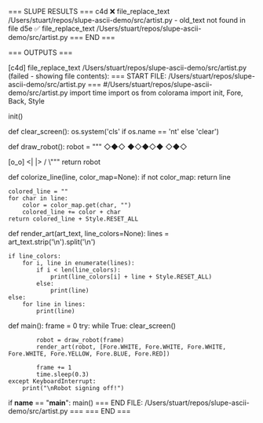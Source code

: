 === SLUPE RESULTS ===
c4d ❌ file_replace_text /Users/stuart/repos/slupe-ascii-demo/src/artist.py - old_text not found in file
d5e ✅ file_replace_text /Users/stuart/repos/slupe-ascii-demo/src/artist.py
=== END ===

=== OUTPUTS ===

[c4d] file_replace_text /Users/stuart/repos/slupe-ascii-demo/src/artist.py (failed - showing file contents):
=== START FILE: /Users/stuart/repos/slupe-ascii-demo/src/artist.py ===
#/Users/stuart/repos/slupe-ascii-demo/src/artist.py
import time
import os
from colorama import init, Fore, Back, Style

init()

def clear_screen():
    os.system('cls' if os.name == 'nt' else 'clear')

def draw_robot():
    robot = """
        ◇◆◇
       ◆◇◆◇◆
        ◇◆◇
     
  [o_o]
  <| |>
   / \\"""
    return robot

def colorize_line(line, color_map=None):
    if not color_map:
        return line
    
    colored_line = ""
    for char in line:
        color = color_map.get(char, "")
        colored_line += color + char
    return colored_line + Style.RESET_ALL

def render_art(art_text, line_colors=None):
    lines = art_text.strip('\n').split('\n')
    
    if line_colors:
        for i, line in enumerate(lines):
            if i < len(line_colors):
                print(line_colors[i] + line + Style.RESET_ALL)
            else:
                print(line)
    else:
        for line in lines:
            print(line)

def main():
    frame = 0
    try:
        while True:
            clear_screen()
            
            robot = draw_robot(frame)
            render_art(robot, [Fore.WHITE, Fore.WHITE, Fore.WHITE, Fore.WHITE, Fore.YELLOW, Fore.BLUE, Fore.RED])
            
            frame += 1
            time.sleep(0.3)
    except KeyboardInterrupt:
        print("\nRobot signing off!")

if __name__ == "__main__":
    main()
=== END FILE: /Users/stuart/repos/slupe-ascii-demo/src/artist.py ===
=== END ===